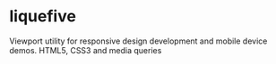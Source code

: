 liquefive
=========

Viewport utility for responsive design development and mobile device demos. HTML5, CSS3 and media queries
